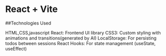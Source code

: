 # React + Vite

##Technologies Used

HTML,CSS,javascript
React: Frontend UI library
CSS3: Custom styling with animations and transitions(generated by AI)
LocalStorage: For persisting todos between sessions
React Hooks: For state management (useState, useEffect)
